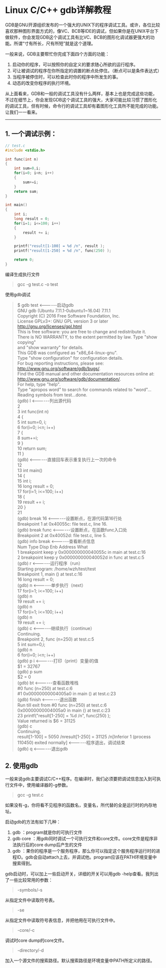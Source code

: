 # Linux C/C++ gdb详解教程

GDB是GNU开源组织发布的一个强大的UNIX下的程序调试工具。或许，各位比较喜欢那种图形界面方式的，像VC、BCB等IDE的调试，但如果你是在UNIX平台下做软件，你会发现GDB这个调试工具有比VC、BCB的图形化调试器更强大的功能。所谓“寸有所长，尺有所短”就是这个道理。

一般来说，GDB主要帮忙你完成下面四个方面的功能：

1. 启动你的程序，可以按照你的自定义的要求随心所欲的运行程序。
2. 可让被调试的程序在你所指定的调置的断点处停住。（断点可以是条件表达式）
3. 当程序被停住时，可以检查此时你的程序中所发生的事。
4. 动态的改变你程序的执行环境。

从上面看来，GDB和一般的调试工具没有什么两样，基本上也是完成这些功能，不过在细节上，你会发现GDB这个调试工具的强大，大家可能比较习惯了图形化的调试工具，但有时候，命令行的调试工具却有着图形化工具所不能完成的功能。让我们一一看来。

----------------------------------------------------------------

## 1. 一个调试示例：

```cpp
// test.c
#include <stdio.h>

int func(int n)
{
    int sum=0,i;
    for(i=0; i<n; i++)
    {
    	sum+=i;
    }
    return sum;
}

int main()
{
	int i;
    long result = 0;
    for(i=1; i<=100; i++)
    {
    	result += i;
    }

    printf("result[1-100] = %d /n", result );
    printf("result[1-250] = %d /n", func(250) );

  	return 0;
}
```

编译生成执行文件

> gcc -g test.c -o test

使用gdb调试

>$ gdb test	<------启动gdb  
>GNU gdb (Ubuntu 7.11.1-0ubuntu1~16.04) 7.11.1  
>Copyright (C) 2016 Free Software Foundation, Inc.  
>License GPLv3+: GNU GPL version 3 or later <http://gnu.org/licenses/gpl.html>  
>This is free software: you are free to change and redistribute it.  
>There is NO WARRANTY, to the extent permitted by law.  Type "show copying"  
>and "show warranty" for details.  
>This GDB was configured as "x86_64-linux-gnu".   
>Type "show configuration" for configuration details.    
>For bug reporting instructions, please see:    
><http://www.gnu.org/software/gdb/bugs/>.    
>Find the GDB manual and other documentation resources online at:    
><http://www.gnu.org/software/gdb/documentation/>.    
>For help, type "help".    
>Type "apropos word" to search for commands related to "word"...    
>Reading symbols from test...done.    
>(gdb) l		<------列出源代码     
>2  	
>3	int func(int n)  
>4	{  
>5	    int sum=0, i;  
>6	    for(i=0; i<n; i++)  
>7	    {  
>8	    	sum+=i;  
>9	    }  
>10	    return sum;  
>11	}  
>(gdb)		<------直接回车表示重复执行上一次的命令   
>12  	
>13	int main()  
>14	{  
>15	    int i;  
>16	    long result = 0;  
>17	    for(i=1; i<=100; i++)  
>18	    {  
>19	    	result += i;  
>20	    }  
>21  
>(gdb) break 16		<------设置断点，在源代码第16行处  
>Breakpoint 1 at 0x40055c: file test.c, line 16.  
>(gdb) break func	<------设置断点，在函数func入口处  
>Breakpoint 2 at 0x40052d: file test.c, line 5.  
>(gdb) info break	<------查看断点信息  
>Num     Type           Disp Enb Address            What  
>1       breakpoint     keep y   0x000000000040055c in main at test.c:16  
>2       breakpoint     keep y   0x000000000040052d in func at test.c:5  
>(gdb) r		<------运行程序（run）  
>Starting program: /home/wzh/test/test   
>Breakpoint 1, main () at test.c:16  
>16	    long result = 0;  
>(gdb) n		<------单步执行（next）  
>17	    for(i=1; i<=100; i++)  
>(gdb) n  
>19	    	result += i;  
>(gdb) n  
>17	    for(i=1; i<=100; i++)  
>(gdb) n  
>19	    	result += i;  
>(gdb) c		<------继续执行（continue）  
>Continuing.  
>Breakpoint 2, func (n=250) at test.c:5  
>5	    int sum=0,i;  
>(gdb) n  
>6	    for(i=0; i<n; i++)  
>(gdb) p i	<------打印（print）变量i的值  
>$1 = 32767  
>(gdb) p sum  
>$2 = 0  
>(gdb) bt	<------查看函数堆栈  
>\#0  func (n=250) at test.c:6  
>\#1  0x00000000004005a0 in main () at test.c:23  
>(gdb) finish	<------退出函数  
>Run till exit from #0  func (n=250) at test.c:6  
>0x00000000004005a0 in main () at test.c:23  
>23	    printf("result[1-250] = %d /n", func(250) );  
>Value returned is $6 = 31125  
>(gdb) c  
>Continuing.  
>result[1-100] = 5050 /nresult[1-250] = 31125 /n[Inferior 1 (process 110450) exited normally]	<------程序退出，调试结束  
>(gdb) q		<------退出gdb

## 2. 使用gdb

一般来说gdb主要调试C/C++程序。在编译时，我们必须要把调试信息加入到可执行文件中，使用编译器的-g参数。

> gcc -g test.c

如果没有-g，你将看不见程序的函数名，变量名，所代替的全是运行时的内存地址。

启动gdb的方法有如下几种：

1. gdb <program> ：program就是你的可执行文件
2. gdb <program> core ：用gdb同时调试一个可执行文件和core文件。core文件是程序非法执行后的core dump后产生的文件
3. gdb <program> <PID> ：果你的程序是一个服务程序，那么你可以指定这个服务程序运行时的进程ID。gdb会自动attach上去，并调试他。program应该在PATH环境变量中搜索得到。

gdb启动时，可以加上一些启动开关，详细的开关可以用gdb -help查看。我列出了一些比较常用的参数：

> -symbols/-s <file>

从指定文件中读取符号表。

> -se <file>

从指定文件中读取符号表信息，并把他用在可执行文件中。

> -core/-c <file>

调试时core dump的core文件。

> -directory/-d <directory>

加入一个源文件的搜索路径。默认搜索路径是环境变量中PATH所定义的路径。

